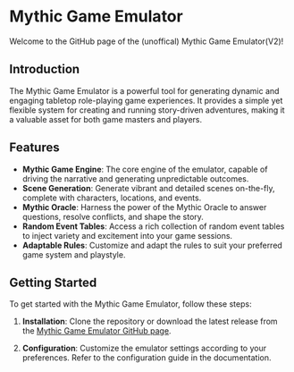 
# Mythic Game Emulator

Welcome to the GitHub page of the (unoffical) Mythic Game Emulator(V2)!

## Introduction

The Mythic Game Emulator is a powerful tool for generating dynamic and engaging tabletop role-playing game experiences. It provides a simple yet flexible system for creating and running story-driven adventures, making it a valuable asset for both game masters and players.

## Features

- **Mythic Game Engine**: The core engine of the emulator, capable of driving the narrative and generating unpredictable outcomes.
- **Scene Generation**: Generate vibrant and detailed scenes on-the-fly, complete with characters, locations, and events.
- **Mythic Oracle**: Harness the power of the Mythic Oracle to answer questions, resolve conflicts, and shape the story.
- **Random Event Tables**: Access a rich collection of random event tables to inject variety and excitement into your game sessions.
- **Adaptable Rules**: Customize and adapt the rules to suit your preferred game system and playstyle.

## Getting Started

To get started with the Mythic Game Emulator, follow these steps:

1. **Installation**: Clone the repository or download the latest release from the [Mythic Game Emulator GitHub page](https://github.com/Ruleofnine/MGE_Obsidian).

3. **Configuration**: Customize the emulator settings according to your preferences. Refer to the configuration guide in the documentation.








